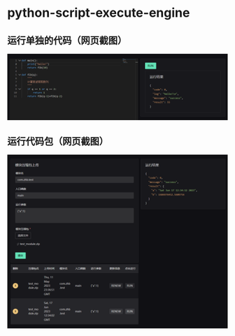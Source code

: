 # python-script-execute-engine

## 运行单独的代码（网页截图）
![](./images/1.png)

## 运行代码包（网页截图）
![](./images/2.png)